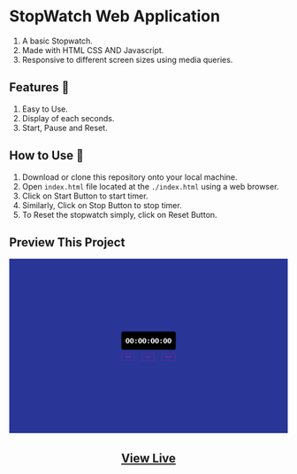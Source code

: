 # StopWatch Web Application

1. A basic Stopwatch.
1. Made with HTML CSS AND Javascript.
1. Responsive to different screen sizes using media queries.

## Features 🚀

1. Easy to Use.
1. Display of each seconds.
1. Start, Pause and Reset.

## How to Use 🤔

1. Download or clone this repository onto your local machine.
1. Open `index.html` file located at the `./index.html` using a web browser.
1. Click on Start Button to start timer.
1. Similarly, Click on Stop Button to stop timer.
1. To Reset the stopwatch simply, click on Reset Button.

## Preview This Project

<img src="images/Preview.png" alt="PreviewImg">

## <center><a href="https://codequillcrafts.github.io/Tic-Tac-Toe/" targer=_blank >View Live</a></center>
